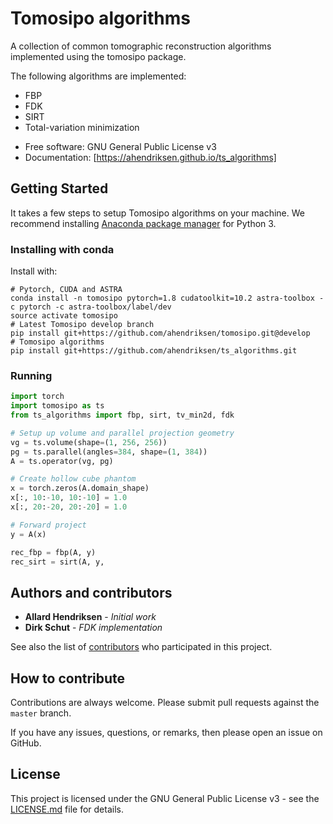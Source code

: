 # Tomosipo algorithms

A collection of common tomographic reconstruction algorithms
implemented using the tomosipo package.

The following algorithms are implemented:

- FBP
- FDK
- SIRT
- Total-variation minimization


* Free software: GNU General Public License v3
* Documentation: [https://ahendriksen.github.io/ts_algorithms]

## Getting Started

It takes a few steps to setup Tomosipo algorithms on your
machine. We recommend installing
[Anaconda package manager](https://www.anaconda.com/download/) for
Python 3.

### Installing with conda

Install with:
```
# Pytorch, CUDA and ASTRA
conda install -n tomosipo pytorch=1.8 cudatoolkit=10.2 astra-toolbox -c pytorch -c astra-toolbox/label/dev
source activate tomosipo
# Latest Tomosipo develop branch
pip install git+https://github.com/ahendriksen/tomosipo.git@develop
# Tomosipo algorithms
pip install git+https://github.com/ahendriksen/ts_algorithms.git
```

### Running

``` python
import torch
import tomosipo as ts
from ts_algorithms import fbp, sirt, tv_min2d, fdk

# Setup up volume and parallel projection geometry
vg = ts.volume(shape=(1, 256, 256))
pg = ts.parallel(angles=384, shape=(1, 384))
A = ts.operator(vg, pg)

# Create hollow cube phantom
x = torch.zeros(A.domain_shape)
x[:, 10:-10, 10:-10] = 1.0
x[:, 20:-20, 20:-20] = 1.0

# Forward project
y = A(x)

rec_fbp = fbp(A, y)
rec_sirt = sirt(A, y,
```

## Authors and contributors

* **Allard Hendriksen** - *Initial work*
* **Dirk Schut** - *FDK implementation*

See also the list of [contributors](https://github.com/ahendriksen/ts_algorithms/contributors) who participated in this project.

## How to contribute

Contributions are always welcome. Please submit pull requests against the `master` branch.

If you have any issues, questions, or remarks, then please open an issue on GitHub.

## License

This project is licensed under the GNU General Public License v3 - see the [LICENSE.md](LICENSE.md) file for details.
